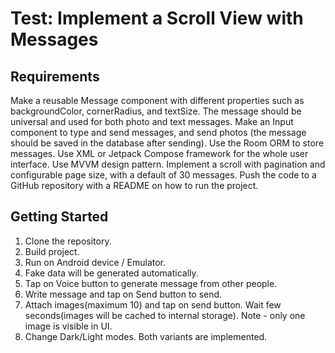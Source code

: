 # Test: Implement a Scroll View with Messages

## Requirements

Make a reusable Message component with different properties such as backgroundColor, cornerRadius, and textSize. The message should be universal and used for both photo and text messages.
Make an Input component to type and send messages, and send photos (the message should be saved in the database after sending).
Use the Room ORM to store messages.
Use XML or Jetpack Compose framework for the whole user interface.
Use MVVM design pattern.
Implement a scroll with pagination and configurable page size, with a default of 30 messages.
Push the code to a GitHub repository with a README on how to run the project.

## Getting Started

1. Clone the repository.
2. Build project.
3. Run on Android device / Emulator.
4. Fake data will be generated automatically.
5. Tap on Voice button to generate message from other people.
6. Write message and tap on Send button to send.
7. Attach images(maximum 10) and tap on send button. Wait few seconds(images will be cached to internal storage).
    Note - only one image is visible in UI.
8. Change Dark/Light modes. Both variants are implemented.
